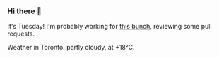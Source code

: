 ### Hi there :wave:

It's Tuesday! I'm probably working for [this bunch](https://github.com/kohofinancial), reviewing some pull requests.

Weather in Toronto: partly cloudy, at +18°C.
